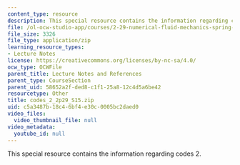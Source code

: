 ```yaml
---
content_type: resource
description: This special resource contains the information regarding codes 2.
file: /ol-ocw-studio-app/courses/2-29-numerical-fluid-mechanics-spring-2015/c5a3487b18c46bf4e30c0005bc2daed0_codes_2_2p29_S15.zip
file_size: 3326
file_type: application/zip
learning_resource_types:
- Lecture Notes
license: https://creativecommons.org/licenses/by-nc-sa/4.0/
ocw_type: OCWFile
parent_title: Lecture Notes and References
parent_type: CourseSection
parent_uid: 58652a2f-ded8-c1f1-25a8-12c4d5a6be42
resourcetype: Other
title: codes_2_2p29_S15.zip
uid: c5a3487b-18c4-6bf4-e30c-0005bc2daed0
video_files:
  video_thumbnail_file: null
video_metadata:
  youtube_id: null
---
```

This special resource contains the information regarding codes 2.